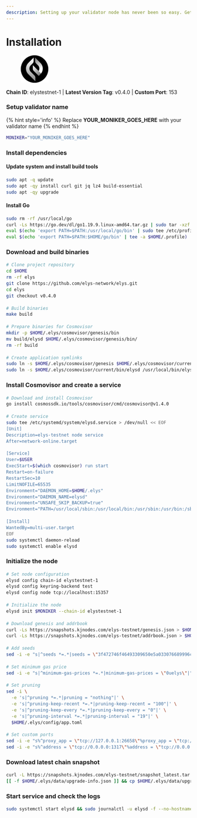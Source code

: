 ```yaml
---
description: Setting up your validator node has never been so easy. Get your validator running in minutes by following step by step instructions.
---
```


# Installation

<figure><img src="https://raw.githubusercontent.com/kj89/cosmos-images/main/logos/elys.png" alt=""><figcaption></figcaption></figure>

**Chain ID**: elystestnet-1 | **Latest Version Tag**: v0.4.0 | **Custom Port**: 153

### Setup validator name

{% hint style='info' %}
Replace **YOUR_MONIKER_GOES_HERE** with your validator name
{% endhint %}

```bash
MONIKER="YOUR_MONIKER_GOES_HERE"
```

### Install dependencies

#### Update system and install build tools

```bash
sudo apt -q update
sudo apt -qy install curl git jq lz4 build-essential
sudo apt -qy upgrade
```

#### Install Go

```bash
sudo rm -rf /usr/local/go
curl -Ls https://go.dev/dl/go1.19.9.linux-amd64.tar.gz | sudo tar -xzf - -C /usr/local
eval $(echo 'export PATH=$PATH:/usr/local/go/bin' | sudo tee /etc/profile.d/golang.sh)
eval $(echo 'export PATH=$PATH:$HOME/go/bin' | tee -a $HOME/.profile)
```

### Download and build binaries

```bash
# Clone project repository
cd $HOME
rm -rf elys
git clone https://github.com/elys-network/elys.git
cd elys
git checkout v0.4.0

# Build binaries
make build

# Prepare binaries for Cosmovisor
mkdir -p $HOME/.elys/cosmovisor/genesis/bin
mv build/elysd $HOME/.elys/cosmovisor/genesis/bin/
rm -rf build

# Create application symlinks
sudo ln -s $HOME/.elys/cosmovisor/genesis $HOME/.elys/cosmovisor/current -f
sudo ln -s $HOME/.elys/cosmovisor/current/bin/elysd /usr/local/bin/elysd -f
```

### Install Cosmovisor and create a service

```bash
# Download and install Cosmovisor
go install cosmossdk.io/tools/cosmovisor/cmd/cosmovisor@v1.4.0

# Create service
sudo tee /etc/systemd/system/elysd.service > /dev/null << EOF
[Unit]
Description=elys-testnet node service
After=network-online.target

[Service]
User=$USER
ExecStart=$(which cosmovisor) run start
Restart=on-failure
RestartSec=10
LimitNOFILE=65535
Environment="DAEMON_HOME=$HOME/.elys"
Environment="DAEMON_NAME=elysd"
Environment="UNSAFE_SKIP_BACKUP=true"
Environment="PATH=/usr/local/sbin:/usr/local/bin:/usr/sbin:/usr/bin:/sbin:/bin:/usr/games:/usr/local/games:/snap/bin:$HOME/.elys/cosmovisor/current/bin"

[Install]
WantedBy=multi-user.target
EOF
sudo systemctl daemon-reload
sudo systemctl enable elysd
```

### Initialize the node

```bash
# Set node configuration
elysd config chain-id elystestnet-1
elysd config keyring-backend test
elysd config node tcp://localhost:15357

# Initialize the node
elysd init $MONIKER --chain-id elystestnet-1

# Download genesis and addrbook
curl -Ls https://snapshots.kjnodes.com/elys-testnet/genesis.json > $HOME/.elys/config/genesis.json
curl -Ls https://snapshots.kjnodes.com/elys-testnet/addrbook.json > $HOME/.elys/config/addrbook.json

# Add seeds
sed -i -e "s|^seeds *=.*|seeds = \"3f472746f46493309650e5a033076689996c8881@elys-testnet.rpc.kjnodes.com:15359\"|" $HOME/.elys/config/config.toml

# Set minimum gas price
sed -i -e "s|^minimum-gas-prices *=.*|minimum-gas-prices = \"0uelys\"|" $HOME/.elys/config/app.toml

# Set pruning
sed -i \
  -e 's|^pruning *=.*|pruning = "nothing"|' \
  -e 's|^pruning-keep-recent *=.*|pruning-keep-recent = "100"|' \
  -e 's|^pruning-keep-every *=.*|pruning-keep-every = "0"|' \
  -e 's|^pruning-interval *=.*|pruning-interval = "19"|' \
  $HOME/.elys/config/app.toml

# Set custom ports
sed -i -e "s%^proxy_app = \"tcp://127.0.0.1:26658\"%proxy_app = \"tcp://127.0.0.1:15358\"%; s%^laddr = \"tcp://127.0.0.1:26657\"%laddr = \"tcp://127.0.0.1:15357\"%; s%^pprof_laddr = \"localhost:6060\"%pprof_laddr = \"localhost:15360\"%; s%^laddr = \"tcp://0.0.0.0:26656\"%laddr = \"tcp://0.0.0.0:15356\"%; s%^prometheus_listen_addr = \":26660\"%prometheus_listen_addr = \":15366\"%" $HOME/.elys/config/config.toml
sed -i -e "s%^address = \"tcp://0.0.0.0:1317\"%address = \"tcp://0.0.0.0:15317\"%; s%^address = \":8080\"%address = \":15380\"%; s%^address = \"0.0.0.0:9090\"%address = \"0.0.0.0:15390\"%; s%^address = \"0.0.0.0:9091\"%address = \"0.0.0.0:15391\"%; s%:8545%:15345%; s%:8546%:15346%; s%:6065%:15365%" $HOME/.elys/config/app.toml
```

### Download latest chain snapshot

```bash
curl -L https://snapshots.kjnodes.com/elys-testnet/snapshot_latest.tar.lz4 | tar -Ilz4 -xf - -C $HOME/.elys
[[ -f $HOME/.elys/data/upgrade-info.json ]] && cp $HOME/.elys/data/upgrade-info.json $HOME/.elys/cosmovisor/genesis/upgrade-info.json
```

### Start service and check the logs

```bash
sudo systemctl start elysd && sudo journalctl -u elysd -f --no-hostname -o cat
```
